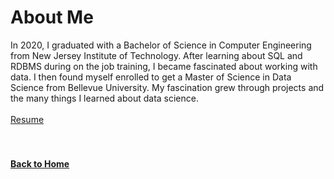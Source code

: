 # About Me

In 2020, I graduated with a Bachelor of Science in Computer Engineering from New Jersey Institute of Technology. After learning about SQL and RDBMS during on the job training, I became fascinated about working with data. I then found myself enrolled to get a Master of Science in Data Science from Bellevue University. My fascination grew through projects and the many things I learned about data science. 
<br/>
<br/>
[Resume](https://github.com/jahed323/jahed323.github.io/blob/main/docs/Jahedur_Rahman%20_Resume.pdf)
<br/>
<br/>
<br/>
#### [Back to Home](https://jahed323.github.io/)
